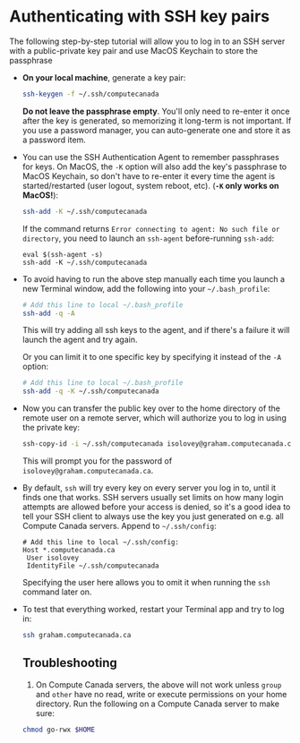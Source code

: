 # Authenticating with SSH key pairs

  The following step-by-step tutorial will allow you to log in to an SSH server with a public-private key pair and use MacOS Keychain to store the passphrase

* **On your local machine**, generate a key pair:
  ```bash
  ssh-keygen -f ~/.ssh/computecanada
  ```
   **Do not leave the passphrase empty**. You'll only need to re-enter it once after the key is generated, so memorizing it long-term is not important. If you use a password manager, you can auto-generate one and store it as a password item.


* You can use the SSH Authentication Agent to remember passphrases for keys. On MacOS, the `-K` option will also add the key's passphrase to MacOS Keychain, so don't have to re-enter it every time the agent is started/restarted (user logout, system reboot, etc). (**`-K` only works on MacOS!**):
  ```bash
  ssh-add -K ~/.ssh/computecanada
  ```
  If the command returns `Error connecting to agent: No such file or directory`, you need to launch an `ssh-agent` before-running `ssh-add`:
  ```
  eval $(ssh-agent -s)
  ssh-add -K ~/.ssh/computecanada
  ```

* To avoid having to run the above step manually each time you launch a new Terminal window, add the following into your `~/.bash_profile`:
  
  ```bash
  # Add this line to local ~/.bash_profile
  ssh-add -q -A
  ```
  
  This will try adding all ssh keys to the agent, and if there's a failure it will launch the agent and try again.
  
  Or you can limit it to one specific key by specifying it instead of the `-A` option:
  
  ```bash
  # Add this line to local ~/.bash_profile
  ssh-add -q -K ~/.ssh/computecanada
  ```

* Now you can transfer the public key over to the home directory of the remote user on a remote server, which will authorize you to log in using the private key:

  ```bash
  ssh-copy-id -i ~/.ssh/computecanada isolovey@graham.computecanada.ca
  ```
  
  This will prompt you for the password of `isolovey@graham.computecanada.ca`.

* By default, `ssh` will try every key on every server you log in to, until it finds one that works. SSH servers usually set limits on how many login attempts are allowed before your access is denied, so it's a good idea to tell your SSH client to always use the key you just generated on e.g. all Compute Canada servers. Append to `~/.ssh/config`:

   ```
  # Add this line to local ~/.ssh/config:
  Host *.computecanada.ca
    User isolovey
    IdentityFile ~/.ssh/computecanada
  ```
  
  Specifying the user here allows you to omit it when running the `ssh` command later on.

  
* To test that everything worked, restart your Terminal app and try to log in:

  ```bash
  ssh graham.computecanada.ca
  ```
  
  ## Troubleshooting
  
  1. On Compute Canada servers, the above will not work unless `group` and `other` have no read, write or execute permissions on your home directory. Run the following on a Compute Canada server to make sure:
  
  ```bash
  chmod go-rwx $HOME
  ```
